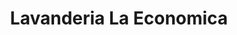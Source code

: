 ---
title: "Lavanderia La Economica"
url: /san-cristobal/lavanderia-la-economica/
shop: Wäscherei
---
